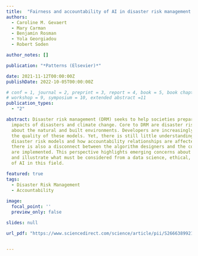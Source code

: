 ```yaml
---
title:  "Fairness and accountability of AI in disaster risk management: Opportunities and challenges"
authors:
  - Caroline M. Gevaert
  - Mary Carman
  - Benjamin Rosman
  - Yola Georgiadou
  - Robert Soden

author_notes: []

publication: "*Patterns (Elsevier)*"

date: 2021-11-12T00:00:00Z
publishDate: 2022-10-05T00:00:00Z

# conf = 1, journal = 2, preprint = 3, report = 4, book = 5, book chapter = 6, thesis = 7, patent = 9
# workshop = 9, symposium = 10, extended abstract =11
publication_types:
  - "2"

abstract: Disaster risk management (DRM) seeks to help societies prepare for, mitigate, or recover from the adverse
  impacts of disasters and climate change. Core to DRM are disaster risk models that rely heavily on geospatial data 
  about the natural and built environments. Developers are increasingly turning to artificial intelligence (AI) to improve
  the quality of these models. Yet, there is still little understanding of how the extent of hidden geospatial biases affects
  disaster risk models and how accountability relationships are affected by these emerging actors and methods. In many cases,
  there is also a disconnect between the algorithm designers and the communities where the research is conducted or algorithms
  are implemented. This perspective highlights emerging concerns about the use of AI in DRM. We discuss potential concerns
  and illustrate what must be considered from a data science, ethical, and social perspective to ensure the responsible usage 
  of AI in this field.

featured: true
tags:
  - Disaster Risk Management
  - Accountability
  
image:
  focal_point: ''
  preview_only: false

slides: null

url_pdf: "https://www.sciencedirect.com/science/article/pii/S2666389921002257"


---
```

